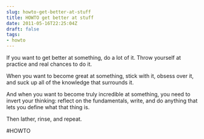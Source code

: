 ```yaml
---
slug: howto-get-better-at-stuff
title: HOWTO get better at stuff
date: 2011-05-16T22:25:04Z
draft: false
tags:
- howto
---
```


If you want to get better at something, do a lot of it. Throw yourself at practice and real chances to do it.

When you want to become great at something, stick with it, obsess over it, and suck up all of the knowledge that surrounds it.

And when you want to become truly incredible at something, you need to invert your thinking: reflect on the fundamentals, write, and do anything that lets you define what that thing is.

Then lather, rinse, and repeat.

#HOWTO
